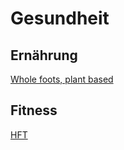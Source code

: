 # Gesundheit

## Ernährung

[Whole foots, plant based](https://www.goodreads.com/book/show/43252570-how-not-to-diet)

## Fitness

[HFT](https://www.goodreads.com/book/show/36099305-hft---hochfrequenztraining-auto-regulation?ac=1&from_search=true&qid=d8zg5PtiSg&rank=2)